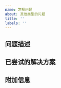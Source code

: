 ```yaml
---
name: 常规问题
about: 其他类型的问题
title: ''
labels: ''
---
```


## 问题描述
<!-- 详细描述你的问题 -->

## 已尝试的解决方案
<!-- 描述你已经尝试过的方法 -->

## 附加信息
<!-- 任何其他有用信息 -->
